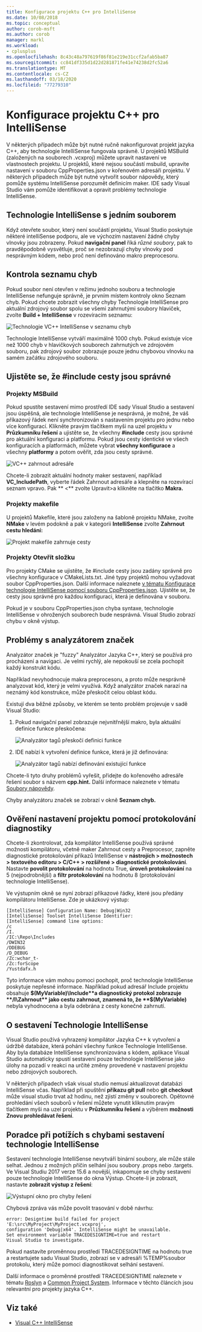 ```yaml
---
title: Konfigurace projektu C++ pro IntelliSense
ms.date: 10/08/2018
ms.topic: conceptual
author: corob-msft
ms.author: corob
manager: markl
ms.workload:
- cplusplus
ms.openlocfilehash: 8c43c48a797619f86f81e219e31ccf2afab5ba87
ms.sourcegitcommit: cc841df335d1d22d281871fe41e74238d2fc52a6
ms.translationtype: MT
ms.contentlocale: cs-CZ
ms.lasthandoff: 03/18/2020
ms.locfileid: "77279310"
---
```

# <a name="configure-a-c-project-for-intellisense"></a>Konfigurace projektu C++ pro IntelliSense

V některých případech může být nutné ručně nakonfigurovat projekt jazyka C++, aby technologie IntelliSense fungovala správně. U projektů MSBuild (založených na souborech .vcxproj) můžete upravit nastavení ve vlastnostech projektu. U projektů, které nejsou součástí msbuild, upravíte nastavení v souboru CppProperties.json v kořenovém adresáři projektu. V některých případech může být nutné vytvořit soubor nápovědy, který pomůže systému IntelliSense porozumět definicím maker. IDE sady Visual Studio vám pomůže identifikovat a opravit problémy technologie IntelliSense.

## <a name="single-file-intellisense"></a>Technologie IntelliSense s jedním souborem

Když otevřete soubor, který není součástí projektu, Visual Studio poskytuje některé intelliSense podporu, ale ve výchozím nastavení žádné chyby vlnovky jsou zobrazeny. Pokud **navigační panel** říká *různé soubory*, pak to pravděpodobně vysvětluje, proč se nezobrazují chyby vlnovky pod nesprávným kódem, nebo proč není definováno makro preprocesoru.

## <a name="check-the-error-list"></a>Kontrola seznamu chyb

Pokud soubor není otevřen v režimu jednoho souboru a technologie IntelliSense nefunguje správně, je prvním místem kontroly okno Seznam chyb. Pokud chcete zobrazit všechny chyby Technologie IntelliSense pro aktuální zdrojový soubor spolu se všemi zahrnutými soubory hlaviček, zvolte **Build + IntelliSense** v rozevíracím seznamu:

![Technologie VC++ IntelliSense v seznamu chyb](media/vcpp-intellisense-error-list.png)

Technologie IntelliSense vytváří maximálně 1000 chyb. Pokud existuje více než 1000 chyb v hlavičkových souborech zahrnutých ve zdrojovém souboru, pak zdrojový soubor zobrazuje pouze jednu chybovou vlnovku na samém začátku zdrojového souboru.

## <a name="ensure-include-paths-are-correct"></a>Ujistěte se, že #include cesty jsou správné

### <a name="msbuild-projects"></a>Projekty MSBuild

Pokud spustíte sestavení mimo prostředí IDE sady Visual Studio a sestavení jsou úspěšná, ale technologie IntelliSense je nesprávná, je možné, že váš příkazový řádek není synchronizován s nastavením projektu pro jednu nebo více konfigurací. Klikněte pravým tlačítkem myši na uzel projektu v **Průzkumníku řešení** a ujistěte se, že všechny **#include** cesty jsou správné pro aktuální konfiguraci a platformu. Pokud jsou cesty identické ve všech konfiguracích a platformách, můžete vybrat **všechny konfigurace** a všechny **platformy** a potom ověřit, zda jsou cesty správné.

![VC++ zahrnout adresáře](media/vcpp-intellisense-include-paths.png)

Chcete-li zobrazit aktuální hodnoty maker sestavení, například **VC_IncludePath**, vyberte řádek Zahrnout adresáře a klepněte na rozevírací seznam vpravo. Pak ** \<** zvolte Upravit>a klikněte na tlačítko **Makra.**

### <a name="makefile-projects"></a>Projekty makefile

U projektů Makefile, které jsou založeny na šabloně projektu NMake, zvolte **NMake** v levém podokně a pak v kategorii **IntelliSense** zvolte **Zahrnout cestu hledání:**

![Projekt makefile zahrnuje cesty](media/vcpp-intellisense-makefile-include-paths.png)

### <a name="open-folder-projects"></a>Projekty Otevřít složku

Pro projekty CMake se ujistěte, že #include cesty jsou zadány správně pro všechny konfigurace v CMakeLists.txt. Jiné typy projektů mohou vyžadovat soubor CppProperties.json. Další informace naleznete [v tématu Konfigurace technologie IntelliSense pomocí souboru CppProperties.json](/cpp/build/open-folder-projects-cpp#configure-code-navigation-with-cpppropertiesjson). Ujistěte se, že cesty jsou správné pro každou konfiguraci, která je definována v souboru.

Pokud je v souboru CppProperties.json chyba syntaxe, technologie IntelliSense v ohrožených souborech bude nesprávná. Visual Studio zobrazí chybu v okně výstup.

## <a name="tag-parser-issues"></a>Problémy s analyzátorem značek

Analyzátor značek je "fuzzy" Analyzátor Jazyka C++, který se používá pro procházení a navigaci. Je velmi rychlý, ale nepokouší se zcela pochopit každý konstrukt kódu.

Například nevyhodnocuje makra preprocesoru, a proto může nesprávně analyzovat kód, který je velmi využívá. Když analyzátor značek narazí na neznámý kód konstrukce, může přeskočit celou oblast kódu.

Existují dva běžné způsoby, ve kterém se tento problém projevuje v sadě Visual Studio:

1. Pokud navigační panel zobrazuje nejvnitřnější makro, byla aktuální definice funkce přeskočena:

   ![Analyzátor tagů přeskočí definici funkce](media/vcpp-intellisense-tag-parser-macro.png)

1. IDE nabízí k vytvoření definice funkce, která je již definována:

   ![Analyzátor tagů nabízí definování existující funkce](media/vcpp-intellisense-tag-parser-function.png)

Chcete-li tyto druhy problémů vyřešit, přidejte do kořenového adresáře řešení soubor s názvem **cpp.hint.** Další informace naleznete v tématu [Soubory nápovědy](/cpp/build/reference/hint-files).

Chyby analyzátoru značek se zobrazí v okně **Seznam chyb.**

## <a name="validate-project-settings-with-diagnostic-logging"></a>Ověření nastavení projektu pomocí protokolování diagnostiky

Chcete-li zkontrolovat, zda kompilátor IntelliSense používá správné možnosti kompilátoru, včetně maker Zahrnout cesty a Preprocesor, zapněte diagnostické protokolování příkazů IntelliSense v **nástrojích > možnostech > textového editoru > C/C++ > rozšířené > diagnostické protokolování**. Nastavte **povolit protokolování** na hodnotu True, **úroveň protokolování** na 5 (nejpodrobnější) a **filtr protokolování** na hodnotu 8 (protokolování technologie IntelliSense).

Ve výstupním okně se nyní zobrazí příkazové řádky, které jsou předány kompilátoru IntelliSense. Zde je ukázkový výstup:

```output
[IntelliSense] Configuration Name: Debug|Win32
[IntelliSense] Toolset IntelliSense Identifier:
[IntelliSense] command line options:
/c
/I.
/IC:\Repo\Includes
/DWIN32
/DDEBUG
/D_DEBUG
/Zc:wchar_t-
/Zc:forScope
/Yustdafx.h
```

Tyto informace vám mohou pomoci pochopit, proč technologie IntelliSense poskytuje nepřesné informace. Například pokud adresář Include projektu obsahuje **$(MyVariable)\Include**a diagnostický protokol zobrazuje **/I\Zahrnout** jako cestu zahrnout, znamená to, že **$(MyVariable)** nebyla vyhodnocena a byla odebrána z cesty konečné zahrnutí.

## <a name="about-the-intellisense-build"></a>O sestavení Technologie IntelliSense

Visual Studio používá vyhrazený kompilátor Jazyka C++ k vytvoření a údržbě databáze, která pohání všechny funkce Technologie IntelliSense. Aby byla databáze IntelliSense synchronizována s kódem, aplikace Visual Studio automaticky spustí sestavení pouze technologie IntelliSense jako úlohy na pozadí v reakci na určité změny provedené v nastavení projektu nebo zdrojových souborech.

V některých případech však visual studio nemusí aktualizovat databázi IntelliSense včas. Například při spuštění **příkazu git pull** nebo **git checkout** může visual studio trvat až hodinu, než zjistí změny v souborech. Opětovné prohledání všech souborů v řešení můžete vynutit kliknutím pravým tlačítkem myši na uzel projektu v **Průzkumníku řešení** a výběrem **možnosti Znovu prohledávat řešení**.

## <a name="troubleshooting-intellisense-build-failures"></a>Poradce při potížích s chybami sestavení technologie IntelliSense

Sestavení technologie IntelliSense nevytváří binární soubory, ale může stále selhat. Jednou z možných příčin selhání jsou soubory .props nebo .targets. Ve Visual Studiu 2017 verze 15.6 a novější, inkapomuje se chyby sestavení pouze technologie IntelliSense do okna Výstup. Chcete-li je zobrazit, nastavte **zobrazit výstup z** **řešení**:

![Výstupní okno pro chyby řešení](media/vcpp-intellisense-output-window.png)

Chybová zpráva vás může povolit trasování v době návrhu:

```output
error: Designtime build failed for project 'E:\src\MyProject\MyProject.vcxproj',
configuration 'Debug|x64'. IntelliSense might be unavailable.
Set environment variable TRACEDESIGNTIME=true and restart
Visual Studio to investigate.
```

Pokud nastavíte proměnnou prostředí TRACEDESIGNTIME na hodnotu true a restartujete sadu Visual Studio, zobrazí se v adresáři %TEMP%soubor protokolu, který může pomoci diagnostikovat selhání sestavení.

Další informace o proměnné prostředí TRACEDESIGNTIME naleznete v tématu [Roslyn](https://github.com/dotnet/roslyn/wiki/Diagnosing-Project-System-Build-Errors) a [Common Project System](https://github.com/dotnet/project-system/blob/master/docs/design-time-builds.md). Informace v těchto článcích jsou relevantní pro projekty jazyka C++.

## <a name="see-also"></a>Viz také

- [Visual C++ IntelliSense](visual-cpp-intellisense.md)
